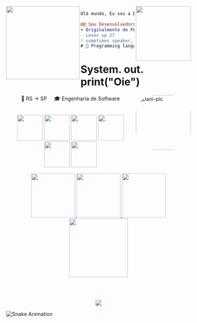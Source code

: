 
<img align="right" height="150" src="https://media.giphy.com/media/vvcvtGPa4hSiN4TgeY/giphy.gif"/>
<img align="left" height="200" src="https://media.giphy.com/media/ao9DUiTKH60XS/giphy.gif"/>

```diff
Olá mundo, Eu sou a Dani 👩‍💻.

@@ Sou Desenvolvedora Java FullStack Jr @@
+ Originalmente de Porto Alegre, atualmente em São Paulo-SP 🇧🇷.
- Levev up 27
! sometimes speaker, always bad jokes
# 📖 Programming languages, functional, web development
```


<Youre doing great>
<Good things will come to you>
<Drink water and stay awesome>


# System. out. print("Oie")
<img align="right" alt="Dani-pic" height="150" style="border-radius:50px;" src="https://i.im.ge/2022/01/25/X7Bugy.png">


  <p align="center">
    🚀  RS → SP  &nbsp; &nbsp; 🎓 Engenharia de Software 
  </p>


 ##
 


 
</div> 

<div class="languages-ctn">
 <p align="center">
  <img width="70" height="70" src="https://cdn.jsdelivr.net/gh/devicons/devicon/icons/javascript/javascript-original.svg" />
  <img width="70" height="70" src="https://cdn.jsdelivr.net/gh/devicons/devicon/icons/css3/css3-plain-wordmark.svg" />
  <img width="70" height="70" src="https://cdn.jsdelivr.net/gh/devicons/devicon/icons/html5/html5-plain-wordmark.svg" />
  <img width="70" height="70" src="https://cdn.jsdelivr.net/gh/devicons/devicon/icons/react/react-original.svg" />
  <img width="70" height="70" src="https://cdn.jsdelivr.net/gh/devicons/devicon/icons/java/java-original-wordmark.svg" />
  <img width="70" height="70" src="https://cdn.jsdelivr.net/gh/devicons/devicon/icons/mysql/mysql-original-wordmark.svg" /><br>


   <div>          
 <p align="center">
  <a href="https://github.com/danigoulart">
    <img height="120em" src="https://github-readme-stats.vercel.app/api?username=danigoulart&theme=dracula&show_icons=true" />
    <img height="120em" src="https://github-readme-stats.vercel.app/api/top-langs/?username=danigoulart&layout=compact&langs_count=7&theme=dracula"/>  
  </a>
  
  <img height="120em" src="https://github-profile-trophy.vercel.app/api?username=danigoulart&theme=dracula&show_icons=true" />
  <img height="160em" src="https://github-readme-streak-stats.herokuapp.com/?user=danigoulart&theme=dracula" />
  
</div>
 <br>
  <br>
<p align="center">
<a href="https://www.linkedin.com/in/danigoulart/" target="_blank">
  <img src="https://img.shields.io/badge/LinkedIn-0077B5?style=for-the-badge&logo=linkedin&logoColor=white" />
</a>
</p>


![Snake Animation](https://github.com/danigoulart/danigoulart/blob/output/github-contribution-grid-snake.svg)
  
  ##
  
  
